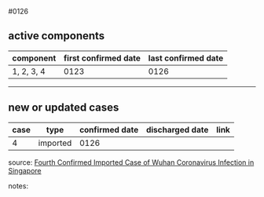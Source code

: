 #0126

## active components

| component | first confirmed date | last confirmed date |
| - | - | - |
| 1, 2, 3, 4 | 0123 | 0126 |

---

## new or updated cases

| case | type | confirmed date | discharged date | link
| - | - | - | - | - |
| 4 | imported | 0126 |

source: [Fourth Confirmed Imported Case of Wuhan Coronavirus Infection in Singapore](https://www.moh.gov.sg/news-highlights/details/fourth-confirmed-imported-case-of-wuhan-coronavirus-infection-in-singapore)

notes:


